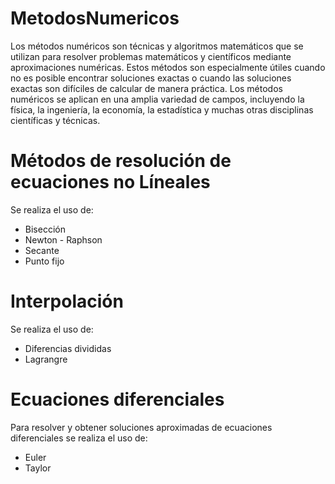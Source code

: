 # MetodosNumericos
  Los métodos numéricos son técnicas y algoritmos matemáticos que se utilizan para resolver problemas matemáticos y
  científicos mediante aproximaciones numéricas. Estos métodos son especialmente útiles cuando no es posible encontrar
  soluciones exactas o cuando las soluciones exactas son difíciles de calcular de manera práctica. Los métodos numéricos
  se aplican en una amplia variedad de campos, incluyendo la física, la ingeniería, la economía, la estadística y muchas
  otras disciplinas científicas y técnicas.

# Métodos de resolución de ecuaciones no Líneales

  Se realiza el uso de:
  - Bisección
  - Newton - Raphson
  - Secante
  - Punto fijo

# Interpolación
  Se realiza el uso de:
  - Diferencias divididas
  - Lagrangre

# Ecuaciones diferenciales
  Para resolver y obtener soluciones aproximadas de ecuaciones diferenciales se realiza el uso de:
  - Euler
  - Taylor